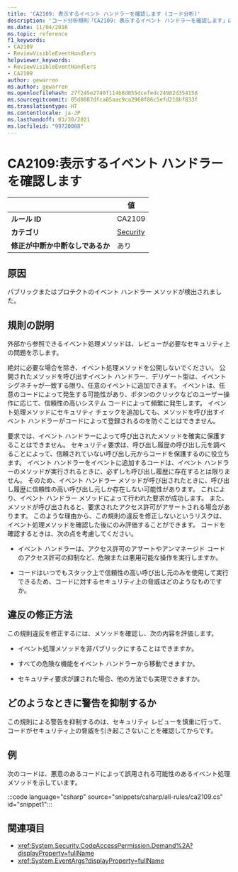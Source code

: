 ```yaml
---
title: 'CA2109: 表示するイベント ハンドラーを確認します (コード分析)'
description: 'コード分析規則「CA2109: 表示するイベント ハンドラーを確認します」について'
ms.date: 11/04/2016
ms.topic: reference
f1_keywords:
- CA2109
- ReviewVisibleEventHandlers
helpviewer_keywords:
- ReviewVisibleEventHandlers
- CA2109
author: gewarren
ms.author: gewarren
ms.openlocfilehash: 27f245e2740f114b8d055dcefedc24982d354158
ms.sourcegitcommit: 05d0087dfca85aac9ca2960f86c5efd218bf833f
ms.translationtype: HT
ms.contentlocale: ja-JP
ms.lasthandoff: 03/30/2021
ms.locfileid: "99720008"
---
```

# <a name="ca2109-review-visible-event-handlers"></a>CA2109:表示するイベント ハンドラーを確認します

| | 値 |
|-|-|
| **ルール ID** |CA2109|
| **カテゴリ** |[Security](security-warnings.md)|
| **修正が中断か中断なしであるか** |あり|

## <a name="cause"></a>原因

パブリックまたはプロテクトのイベント ハンドラー メソッドが検出されました。

## <a name="rule-description"></a>規則の説明

外部から参照できるイベント処理メソッドは、レビューが必要なセキュリティ上の問題を示します。

絶対に必要な場合を除き、イベント処理メソッドを公開しないでください。 公開されたメソッドを呼び出すイベント ハンドラー、デリゲート型は、イベント シグネチャが一致する限り、任意のイベントに追加できます。 イベントは、任意のコードによって発生する可能性があり、ボタンのクリックなどのユーザー操作に応じて、信頼性の高いシステム コードによって頻繁に発生します。 イベント処理メソッドにセキュリティ チェックを追加しても、メソッドを呼び出すイベント ハンドラーがコードによって登録されるのを防ぐことはできません。

要求では、イベント ハンドラーによって呼び出されたメソッドを確実に保護することはできません。 セキュリティ要求は、呼び出し履歴の呼び出し元を調べることによって、信頼されていない呼び出し元からコードを保護するのに役立ちます。 イベント ハンドラーをイベントに追加するコードは、イベント ハンドラーのメソッドが実行されるときに、必ずしも呼び出し履歴に存在するとは限りません。 そのため、イベント ハンドラー メソッドが呼び出されたときに、呼び出し履歴に信頼性の高い呼び出し元しか存在しない可能性があります。 これにより、イベント ハンドラー メソッドによって行われた要求が成功します。 また、メソッドが呼び出されると、要求されたアクセス許可がアサートされる場合があります。 このような理由から、この規則の違反を修正しないというリスクは、イベント処理メソッドを確認した後にのみ評価することができます。 コードを確認するときは、次の点を考慮してください。

- イベント ハンドラーは、アクセス許可のアサートやアンマネージド コードのアクセス許可の抑制など、危険または悪用可能な操作を実行しますか。

- コードはいつでもスタック上で信頼性の高い呼び出し元のみを使用して実行できるため、コードに対するセキュリティ上の脅威はどのようなものですか。

## <a name="how-to-fix-violations"></a>違反の修正方法

この規則違反を修正するには、メソッドを確認し、次の内容を評価します。

- イベント処理メソッドを非パブリックにすることはできますか。

- すべての危険な機能をイベント ハンドラーから移動できますか。

- セキュリティ要求が課された場合、他の方法でも実現できますか。

## <a name="when-to-suppress-warnings"></a>どのようなときに警告を抑制するか

この規則による警告を抑制するのは、セキュリティ レビューを慎重に行って、コードがセキュリティ上の脅威を引き起こさないことを確認してからです。

## <a name="example"></a>例

次のコードは、悪意のあるコードによって誤用される可能性のあるイベント処理メソッドを示しています。

:::code language="csharp" source="snippets/csharp/all-rules/ca2109.cs" id="snippet1":::

## <a name="see-also"></a>関連項目

- <xref:System.Security.CodeAccessPermission.Demand%2A?displayProperty=fullName>
- <xref:System.EventArgs?displayProperty=fullName>

